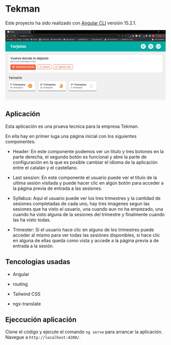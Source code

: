# Tekman

Este proyecto ha sido realizado con [Angular CLI](https://github.com/angular/angular-cli) versión 15.2.1.

![application screenshot](src/assets/tekman.png)

## Aplicación

Esta aplicación es una prueva tecnica para la empresa Tekman.

En ella hay en primer luga una página inicial con los siguientes componentes:

- Header: En este componente podemos ver un titulo y tres botones en la parte derecha, el segundo botón es funcional y abre la parte de configuración en la que es posible cambiar el idioma de la aplicación entre el catalán y el castellano.

- Last session: En este componente el usuario puede ver el título de la ultima sesión visitada y puede hacer clic en algún botón para acceder a la página previa de entrada a las sesiones.

- Syllabus: Aqui el usuario puede ver los tres trimestres y la cantidad de sesiones completadas de cada uno, hay tres imagenes segun las sesiones que ha visto el usuario, una cuando aun no ha empezado, una cuando ha visto alguna de la sesiones del trimestre y finalmente cuando las ha visto todas.

- Trimester: Si el usuario hace clic en alguno de los trimestres puede acceder al mismo para ver todas las sesiónes disponibles, si hace clic en alguna de ellas queda como vista y accede a la página previa a de entrada a la sesión.

## Tencologias usadas

- Angular

- routing

- Tailwind CSS

- ngx-translate

## Ejeccución aplicación

Clone el código y ejecute el comando `ng serve` para arrancar la aplicación. Navegue a `http://localhost:4200/`.
